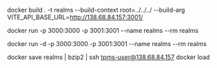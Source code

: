 docker build . -t realms --build-context root=../../../ --build-arg VITE_API_BASE_URL=http://138.68.84.157:3001/

docker run -p 3000:3000 -p 3001:3001 --name realms --rm realms

docker run -d -p 3000:3000 -p 3001:3001 --name realms --rm realms

docker save realms | bzip2 | ssh tpms-user@138.68.84.157 docker load
